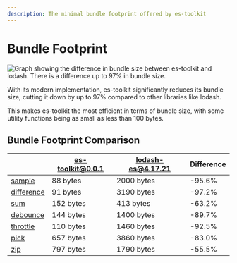 ```yaml
---
description: The minimal bundle footprint offered by es-toolkit
---
```

Bundle Footprint
============

![Graph showing the difference in bundle size between es-toolkit and lodash. There is a difference up to 97% in bundle size.](/assets/bundle-size.png)

With its modern implementation, es-toolkit significantly reduces its bundle size, cutting it down by up to 97% compared to other libraries like lodash. 

This makes es-toolkit the most efficient in terms of bundle size, with some utility functions being as small as less than 100 bytes.

## Bundle Footprint Comparison

|                                               | es-toolkit@0.0.1 | lodash-es@4.17.21 | Difference |
|-----------------------------------------------|------------------|--------------------|------------|
| [sample](./reference/array/sample.md)         |	88 bytes         |	2000 bytes        |	-95.6%    |
| [difference](./reference/array/difference.md) |	91 bytes         |	3190 bytes        |	-97.2%    |
| [sum](./reference/math/sum.md)                |	152 bytes        |	413 bytes         | -63.2%    |
| [debounce](./reference/function/debounce.md)  |	144 bytes        |	1400 bytes        |	-89.7%    |
| [throttle](./reference/function/throttle.md)  |	110 bytes        |	1460 bytes        |	-92.5%    |
| [pick](./reference/object/pick.md)            |	657 bytes        |	3860 bytes        |	-83.0%    |
| [zip](./reference/array/zip.md)               |	797 bytes        |	1790 bytes        |	-55.5%    |

